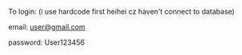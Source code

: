 To login: (i use hardcode first heihei cz haven't connect to database)

email: user@gmail.com

password: User123456
